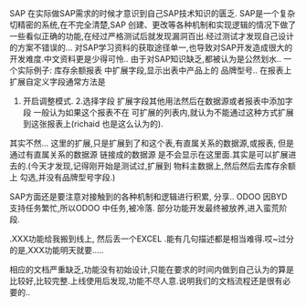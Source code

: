 SAP
在实际做SAP需求的时候才意识到自己SAP技术知识的匮乏.
SAP是一个复杂切精密的系统,在不完全清楚,SAP 创建、更改等各种机制和实现逻辑的情况下做了一些看似正确的功能,在经过严格测试后就发现漏洞百出.经过测试才发现自己设计的方案不错误的…
对SAP学习资料的获取途径单一,也导致对SAP开发造成很大的开发难度.中文资料更是少得可怜..
由于对SAP知识缺乏,都被认为是公然划水..
一个实际例子: 库存余额报表  中扩展字段,显示出表中产品上的 品牌型号..
在报表上扩展自定义字段通常方法是
1. 开启调整模式.
2.选择字段 扩展字段其他用法然后在数据源或者报表中添加字段
一般认为如果这个报表不在 可扩展的列表内,就认为不能通过这种方式扩展到这张报表上(richaid 也是这么认为的).

其实不然… 这里的扩展,只是扩展到了和这个表,有直属关系的数据源,或报表, 但是通过有直属关系的数据源 链接成的数据源 是不会显示在这里面.其实是可以扩展进去的.(今天才发现,记得刚开始是测试过,扩展到 物料主数据上,然后然后去库存余额上 勾选,并没有品牌型号字段.)

 SAP方面还是要注意对接触到的各种机制和逻辑进行积累, 分享..
ODOO
因BYD 支持任务繁忙,所以ODOO 中任务,被冷落. 部分功能开发最终被放养,进入蛮荒阶段.

.XXX功能给我搬到线上,  然后丢一个EXCEL .能有几句描述都是相当难得.哎~过分的是,XXX功能明天就要…..

相应的文档严重缺乏,功能没有初始设计,只能在要求的时间内做到自己认为的算是比较好,比较完整.上线使用后发现,功能不尽人意.说明我们的文档流程还是很有必要的..

